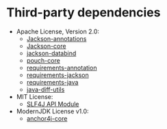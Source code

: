  # Third-party dependencies
  * Apache License, Version 2.0:
    * [Jackson-annotations](https://github.com/FasterXML/jackson)
    * [Jackson-core](https://github.com/FasterXML/jackson-core)
    * [jackson-databind](https://github.com/FasterXML/jackson)
    * [pouch-core](https://github.com/cowwoc/pouch/pouch-core/)
    * [requirements-annotation](https://github.com/cowwoc/requirements.java/requirements-annotation/)
    * [requirements-jackson](https://github.com/cowwoc/requirements.java/requirements-jackson/)
    * [requirements-java](https://github.com/cowwoc/requirements.java/requirements-java/)
    * [java-diff-utils](https://github.com/java-diff-utils/java-diff-utils/java-diff-utils)
  * MIT License:
    * [SLF4J API Module](http://www.slf4j.org)
  * ModernJDK License v1.0:
    * [anchor4j-core](https://github.com/cowwoc/anchor4j/anchor4j-core/)

